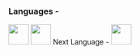 ### Languages -

<img src="https://cdn.jsdelivr.net/gh/devicons/devicon/icons/lua/lua-original.svg" width="40"/> <img src="https://cdn.jsdelivr.net/gh/devicons/devicon/icons/csharp/csharp-original.svg" width="40"/>
Next Language - 
<img src="https://cdn.jsdelivr.net/gh/devicons/devicon/icons/python/python-original.svg" width="40"/>
